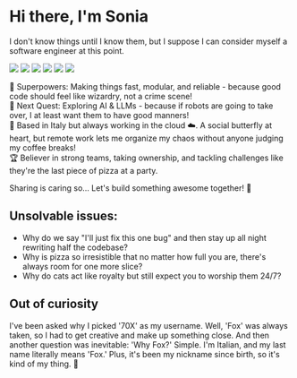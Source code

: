 # Hi there, I'm Sonia
I don't know things until I know them, but I suppose I can consider myself a software engineer at this point.

<p align="left">
  <img src="https://img.shields.io/badge/Typescript-00ADD8?logo=typescript&logoColor=white"/>
  <img src="https://img.shields.io/badge/node.js-339933?logo=Node.js&logoColor=white"/>
  <img src="https://img.shields.io/badge/Go-00ADD8?logo=go&logoColor=white"/>
  <img src="https://img.shields.io/badge/python-3670A0?logo=python&logoColor=ffdd54"/>
  <img src="https://img.shields.io/badge/AWS-232F3E?style=flat&logo=amazonwebservices&logoColor=white"/>
  <img src="https://img.shields.io/badge/If%20it%20runs%20code,%20I've%20probably%20used%20it!-f5d972"/>
</p>

🚀 Superpowers: Making things fast, modular, and reliable - because good code should feel like wizardry, not a crime scene! \
🤖 Next Quest: Exploring AI & LLMs - because if robots are going to take over, I at least want them to have good manners! \
📍 Based in Italy but always working in the cloud ☁️. A social butterfly at heart, but remote work lets me organize my chaos without anyone judging my coffee breaks! \
🏆 Believer in strong teams, taking ownership, and tackling challenges like they're the last piece of pizza at a party.

Sharing is caring so... Let's build something awesome together! 🚀

## Unsolvable issues:
- Why do we say "I'll just fix this one bug" and then stay up all night rewriting half the codebase?
- Why is pizza so irresistible that no matter how full you are, there's always room for one more slice?
- Why do cats act like royalty but still expect you to worship them 24/7?

## Out of curiosity
I've been asked why I picked '70X' as my username. Well, 'Fox' was always taken, so I had to get creative and make up something close. And then another question was inevitable: 'Why Fox?' Simple. I'm Italian, and my last name literally means 'Fox.' Plus, it's been my nickname since birth, so it's kind of my thing. 🦊
